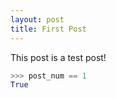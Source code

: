 ```yaml
---
layout: post
title: First Post
---
```


This post is a test post!

```python
>>> post_num == 1
True
```
